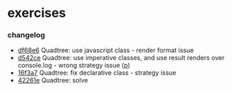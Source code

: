 # exercises

### changelog 

- [df68e6](https://github.com/handshou/exercises/tree/df68e6fb5154b0e35d7094d71655846b22f0d074/quadtree) Quadtree: use javascript class - render format issue
- [d542ce](https://github.com/handshou/exercises/tree/d542ce422759ba0a0f6afe9346c6996fc3d438f0/quadtree) Quadtree: use imperative classes, and use result renders over console.log - wrong strategy issue ([p](https://leetcode.com/problems/construct-quad-tree/solutions/1113157/javascript-o-n-m-time-o-log-n-space-recursive-approach/))
- [16f3a7](https://github.com/handshou/exercises/tree/16f3a770e8f2eb730590eaa9817e2d00eeb89adb/quadtree) Quadtree: fix declarative class - strategy issue
- [42261e](https://github.com/handshou/exercises/tree/42261e8e4664a8110d3a0117b59a6fefd271c724/quadtree) Quadtree: solve

